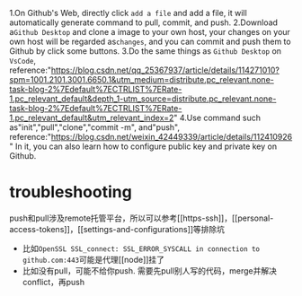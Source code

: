 1.On Github's Web, directly click `add a file` and add a file, it will automatically generate command to pull, commit, and push.
2.Download a`Github Desktop` and clone a image to your own host, your changes on your own host will be regarded as`changes`, and you can commit and push them to Github by click some buttons.
3.Do the same things as `Github Desktop` on `VsCode`, reference:"https://blog.csdn.net/qq_25367937/article/details/114271010?spm=1001.2101.3001.6650.1&utm_medium=distribute.pc_relevant.none-task-blog-2%7Edefault%7ECTRLIST%7ERate-1.pc_relevant_default&depth_1-utm_source=distribute.pc_relevant.none-task-blog-2%7Edefault%7ECTRLIST%7ERate-1.pc_relevant_default&utm_relevant_index=2"
4.Use command such as"init","pull","clone","commit -m", and"push", reference:"https://blog.csdn.net/weixin_42449339/article/details/112410926"
In it, you can also learn how to configure public key and private key on Github.

# troubleshooting
push和pull涉及remote托管平台，所以可以参考[[https-ssh]]，[[personal-access-tokens]]，[[settings-and-configurations]]等排除坑
- 比如`OpenSSL SSL_connect: SSL_ERROR_SYSCALL in connection to github.com:443`可能是代理[[node]]挂了
- 比如没有pull，可能不给你push. 需要先pull别人写的代码，merge并解决conflict，再push